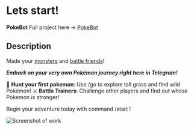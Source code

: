 # Lets start!
**PokeBot** Full project here -> [PokeBot](https://github.com/Funny203/M1L4)

## Description
Made your <ins>monsters</ins> and <ins>battle friends</ins>!

***Embark on your very own Pokémon journey right here in Telegram!***

🌿 **Hunt your first pokemon**: Use /go to explore tall grass and find wild Pokémon!
⚔️ **Battle Trainers**: Challenge other players and find out whose Pokemon is stronger!

Begin your adventure today with command /start !

![Screenshot of work](./assets/screenshot.png)
